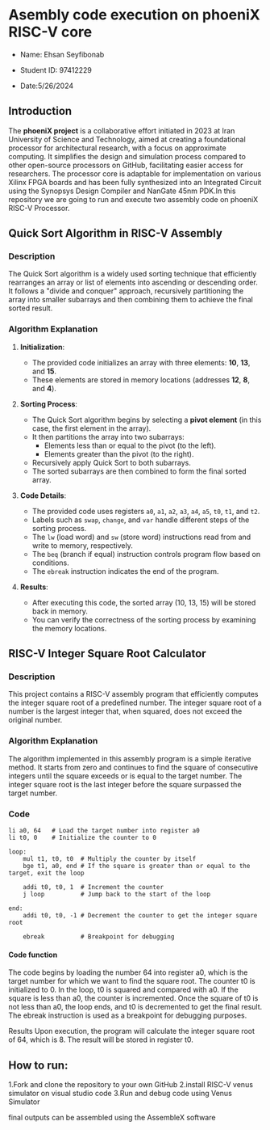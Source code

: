 # Asembly code execution on phoeniX RISC-V core
* Name: Ehsan Seyfibonab 

* Student ID: 97412229

* Date:5/26/2024

## Introduction
The **phoeniX project** is a collaborative effort initiated in 2023 at Iran University of Science and Technology, aimed at creating a foundational processor for architectural research, with a focus on approximate computing. It simplifies the design and simulation process compared to other open-source processors on GitHub, facilitating easier access for researchers. The processor core is adaptable for implementation on various Xilinx FPGA boards and has been fully synthesized into an Integrated Circuit using the Synopsys Design Compiler and NanGate 45nm PDK.In this repository we are going to run and execute two assembly code on phoeniX RISC-V Processor.

## Quick Sort Algorithm in RISC-V Assembly

### Description
The Quick Sort algorithm is a widely used sorting technique that efficiently rearranges an array or list of elements into ascending or descending order. It follows a "divide and conquer" approach, recursively partitioning the array into smaller subarrays and then combining them to achieve the final sorted result.

### Algorithm Explanation
1. **Initialization**:
   - The provided code initializes an array with three elements: **10**, **13**, and **15**.
   - These elements are stored in memory locations (addresses **12**, **8**, and **4**).

2. **Sorting Process**:
   - The Quick Sort algorithm begins by selecting a **pivot element** (in this case, the first element in the array).
   - It then partitions the array into two subarrays:
     - Elements less than or equal to the pivot (to the left).
     - Elements greater than the pivot (to the right).
   - Recursively apply Quick Sort to both subarrays.
   - The sorted subarrays are then combined to form the final sorted array.

3. **Code Details**:
   - The provided code uses registers `a0`, `a1`, `a2`, `a3`, `a4`, `a5`, `t0`, `t1`, and `t2`.
   - Labels such as `swap`, `change`, and `var` handle different steps of the sorting process.
   - The `lw` (load word) and `sw` (store word) instructions read from and write to memory, respectively.
   - The `beq` (branch if equal) instruction controls program flow based on conditions.
   - The `ebreak` instruction indicates the end of the program.

4. **Results**:
   - After executing this code, the sorted array (10, 13, 15) will be stored back in memory.
   - You can verify the correctness of the sorting process by examining the memory locations.



## RISC-V Integer Square Root Calculator

### Description

This project contains a RISC-V assembly program that efficiently computes the integer square root of a predefined number. The integer square root of a number is the largest integer that, when squared, does not exceed the original number.

### Algorithm Explanation

The algorithm implemented in this assembly program is a simple iterative method. It starts from zero and continues to find the square of consecutive integers until the square exceeds or is equal to the target number. The integer square root is the last integer before the square surpassed the target number.

### Code

```assembly
li a0, 64   # Load the target number into register a0
li t0, 0    # Initialize the counter to 0

loop:
    mul t1, t0, t0  # Multiply the counter by itself
    bge t1, a0, end # If the square is greater than or equal to the target, exit the loop

    addi t0, t0, 1  # Increment the counter
    j loop          # Jump back to the start of the loop

end:
    addi t0, t0, -1 # Decrement the counter to get the integer square root

    ebreak          # Breakpoint for debugging
```

#### Code function
The code begins by loading the number 64 into register a0, which is the target number for which we want to find the square root. The counter t0 is initialized to 0. In the loop, t0 is squared and compared with a0. If the square is less than a0, the counter is incremented. Once the square of t0 is not less than a0, the loop ends, and t0 is decremented to get the final result. The ebreak instruction is used as a breakpoint for debugging purposes.

Results
Upon execution, the program will calculate the integer square root of 64, which is 8. The result will be stored in register t0.
## How to run:
1.Fork and clone the repository to your own GitHub
2.install RISC-V venus simulator on visual studio code
3.Run and debug code using Venus Simulator

final outputs can be assembled using the AssembleX software